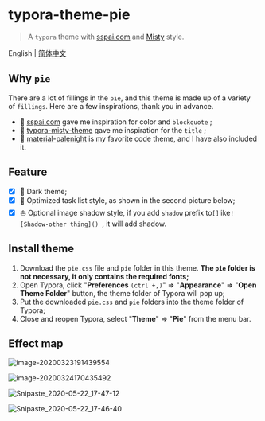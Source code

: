 # typora-theme-pie
> A `typora` theme with [sspai.com](http://www.sspai.com) and [Misty](https://github.com/etigerstudio/typora-misty-theme) style.

English | [简体中文](./README_CN.md)

## Why `pie`

There are a lot of fillings in the `pie`, and this theme is made up of a variety of `fillings`. Here are a few inspirations, thank you in advance.

- :ghost: [sspai.com](http://www.sspai.com) gave me inspiration for color and `blockquote` ;
- :tada: [typora-misty-theme](https://github.com/etigerstudio/typora-misty-theme) gave me inspiration for the `title` ;
- :beers: [material-palenight](https://codemirror.net/theme/material-palenight.css) is my favorite code theme, and I have also included it.

## Feature

- [x] :baby_chick: Dark theme;
- [x] :rocket: Optimized task list style, as shown in the second picture below;
- [x] :sailboat: ​Optional image shadow style, if you add `shadow` prefix to` [] `like`![Shadow-other thing]() `, it will add shadow.

## Install theme

1. Download the `pie.css` file and `pie` folder in this theme. **The `pie` folder is not necessary, it only contains the required fonts;**
2. Open Typora, click "**Preferences** `(ctrl +,)`" => "**Appearance**" => "**Open Theme Folder**" button, the theme folder of Typora will pop up;
3. Put the downloaded `pie.css` and `pie` folders into the theme folder of Typora;
4. Close and reopen Typora, select "**Theme**" => "**Pie**" from the menu bar.

## Effect map

![image-20200323191439554](README.assets/image-20200323191439554.png)

![image-20200324170435492](README.assets/image-20200324170435492.png)

![Snipaste_2020-05-22_17-47-12](README.assets/Snipaste_2020-05-22_17-47-12.png)

![Snipaste_2020-05-22_17-46-40](README.assets/Snipaste_2020-05-22_17-46-40.png)
